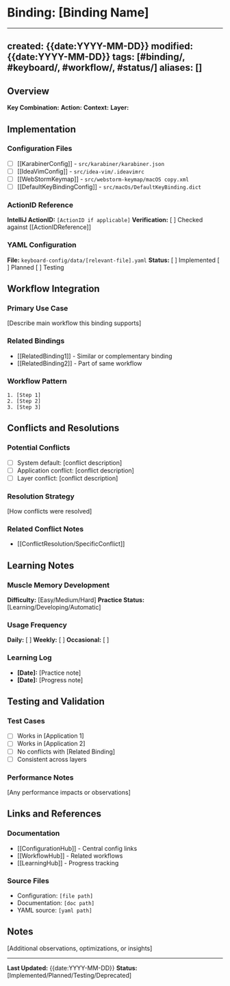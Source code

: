 # Binding: [Binding Name]

---
created: {{date:YYYY-MM-DD}}
modified: {{date:YYYY-MM-DD}}
tags: [#binding/, #keyboard/, #workflow/, #status/]
aliases: []
---

## Overview

**Key Combination:**
**Action:**
**Context:**
**Layer:**

## Implementation

### Configuration Files
- [ ] [[KarabinerConfig]] - `src/karabiner/karabiner.json`
- [ ] [[IdeaVimConfig]] - `src/idea-vim/.ideavimrc`
- [ ] [[WebStormKeymap]] - `src/webstorm-keymap/macOS copy.xml`
- [ ] [[DefaultKeyBindingConfig]] - `src/macOs/DefaultKeyBinding.dict`

### ActionID Reference
**IntelliJ ActionID:** `[ActionID if applicable]`
**Verification:** [ ] Checked against [[ActionIDReference]]

### YAML Configuration
**File:** `keyboard-config/data/[relevant-file].yaml`
**Status:** [ ] Implemented [ ] Planned [ ] Testing

## Workflow Integration

### Primary Use Case
[Describe main workflow this binding supports]

### Related Bindings
- [[RelatedBinding1]] - Similar or complementary binding
- [[RelatedBinding2]] - Part of same workflow

### Workflow Pattern
```
1. [Step 1]
2. [Step 2]
3. [Step 3]
```

## Conflicts and Resolutions

### Potential Conflicts
- [ ] System default: [conflict description]
- [ ] Application conflict: [conflict description]
- [ ] Layer conflict: [conflict description]

### Resolution Strategy
[How conflicts were resolved]

### Related Conflict Notes
- [[ConflictResolution/SpecificConflict]]

## Learning Notes

### Muscle Memory Development
**Difficulty:** [Easy/Medium/Hard]
**Practice Status:** [Learning/Developing/Automatic]

### Usage Frequency
**Daily:** [ ] **Weekly:** [ ] **Occasional:** [ ]

### Learning Log
- **[Date]:** [Practice note]
- **[Date]:** [Progress note]

## Testing and Validation

### Test Cases
- [ ] Works in [Application 1]
- [ ] Works in [Application 2]
- [ ] No conflicts with [Related Binding]
- [ ] Consistent across layers

### Performance Notes
[Any performance impacts or observations]

## Links and References

### Documentation
- [[ConfigurationHub]] - Central config links
- [[WorkflowHub]] - Related workflows
- [[LearningHub]] - Progress tracking

### Source Files
- Configuration: `[file path]`
- Documentation: `[doc path]`
- YAML source: `[yaml path]`

## Notes

[Additional observations, optimizations, or insights]

---

**Last Updated:** {{date:YYYY-MM-DD}}
**Status:** [Implemented/Planned/Testing/Deprecated]